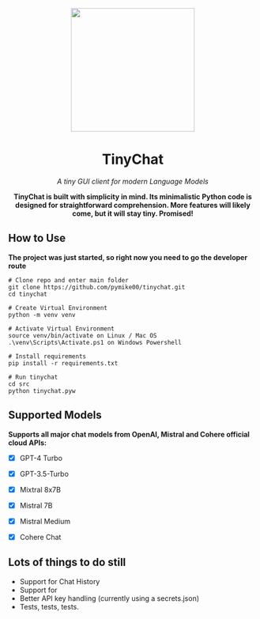 <div align="center">
<img height="250" src="./tinychat2.png">

<h1>TinyChat</h1>

*A tiny GUI client for modern Language Models*

**TinyChat is built with simplicity in mind. Its minimalistic Python code is designed for straightforward comprehension. More features will likely come, but it will stay tiny. Promised!**
</div>


## How to Use
**The project was just started, so right now you need to go the developer route**


```
# Clone repo and enter main folder
git clone https://github.com/pymike00/tinychat.git
cd tinychat

# Create Virtual Environment
python -m venv venv

# Activate Virtual Environment
source venv/bin/activate on Linux / Mac OS
.\venv\Scripts\Activate.ps1 on Windows Powershell

# Install requirements
pip install -r requirements.txt

# Run tinychat
cd src
python tinychat.pyw
```

## Supported Models
**Supports all major chat models from OpenAI, Mistral and Cohere official cloud APIs:**

- [X] GPT-4 Turbo
- [X] GPT-3.5-Turbo
- [X] Mixtral 8x7B
- [X] Mistral 7B
- [X] Mistral Medium
- [X] Cohere Chat


## Lots of things to do still

- Support for Chat History
- Support for 
- Better API key handling (currently using a secrets.json)
- Tests, tests, tests.
